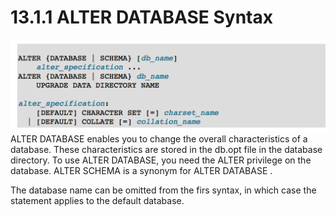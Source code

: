 # 13.1.1 ALTER DATABASE Syntax

![](/assets/1504626669995.png)ALTER DATABASE enables you to change the overall characteristics of a database. These characteristics are stored in the db.opt file in the database directory. To use ALTER DATABASE, you need the ALTER privilege on the database. ALTER SCHEMA is a synonym for ALTER DATABASE .

The database name can be omitted from the firs syntax, in which case the statement applies to the default database.

